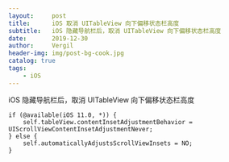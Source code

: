 ```yaml
---
layout:     post
title:      iOS 取消 UITableView 向下偏移状态栏高度
subtitle:   iOS 隐藏导航栏后，取消 UITableView 向下偏移状态栏高度
date:       2019-12-30
author:     Vergil
header-img: img/post-bg-cook.jpg
catalog: true
tags:
    - iOS
---
```


iOS 隐藏导航栏后，取消 UITableView 向下偏移状态栏高度

```
if (@available(iOS 11.0, *)) {
    self.tableView.contentInsetAdjustmentBehavior = UIScrollViewContentInsetAdjustmentNever;
} else {
    self.automaticallyAdjustsScrollViewInsets = NO;
}
```
